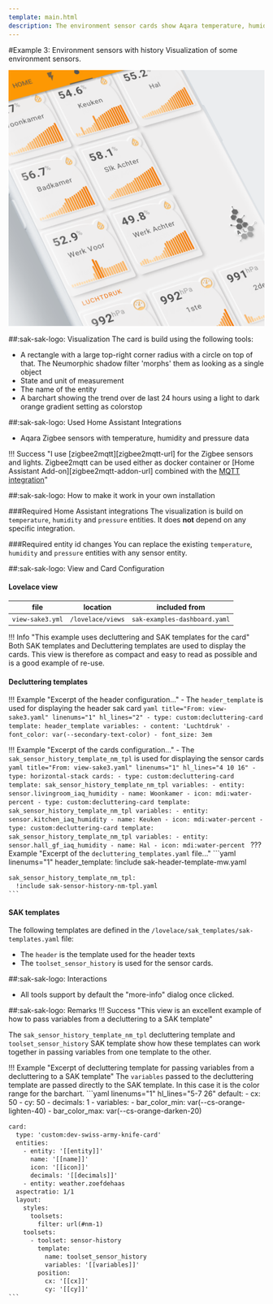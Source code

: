 ```yaml
---
template: main.html
description: The environment sensor cards show Aqara temperature, humidity and pressure sensors with 24 hours of history. The look and feel is a Neumorphic design.
---
```

#Example 3: Environment sensors with history
Visualization of some environment sensors.

![AmoebeLabs Swiss Army Knife Custom Card Example 3 - Sensors]

##:sak-sak-logo: Visualization
The card is build using the following tools:

- A rectangle with a large top-right corner radius with a circle on top of that. The Neumorphic shadow filter 'morphs' them as looking as a single object
- State and unit of measurement
- The name of the entity
- A barchart showing the trend over de last 24 hours using a light to dark orange gradient setting as colorstop

##:sak-sak-logo: Used Home Assistant Integrations
- Aqara Zigbee sensors with temperature, humidity and pressure data

!!! Success "I use [zigbee2mqtt][zigbee2mqtt-url] for the Zigbee sensors and lights. Zigbee2mqtt can be used either as docker container or [Home Assistant Add-on][zigbee2mqtt-addon-url] combined with the [MQTT integration](https://www.home-assistant.io/integrations/mqtt/)"

##:sak-sak-logo: How to make it work in your own installation

###Required Home Assistant integrations
The visualization is build on `temperature`, `humidity` and `pressure` entities. It does **not** depend on any specific integration.

###Required entity id changes
You can replace the existing `temperature`, `humidity` and `pressure` entities with any sensor entity. 

##:sak-sak-logo: View and Card Configuration

#### Lovelace view
| file | location | included from |
| ---- | -------- | ------------- |
| `view-sake3.yml` | `/lovelace/views` | `sak-examples-dashboard.yaml`|


!!! Info "This example uses decluttering and SAK templates for the card"
    Both SAK templates and Decluttering templates are used to display the cards. This view is therefore as compact and easy to read as possible and is a good example of re-use.

#### Decluttering templates

!!! Example "Excerpt of the header configuration..."
    - The `header_template` is used for displaying the header sak card
    ```yaml title="From: view-sake3.yaml" linenums="1" hl_lines="2"
    - type: custom:decluttering-card
      template: header_template
      variables:
        - content: 'Luchtdruk'
        - font_color: var(--secondary-text-color)
        - font_size: 3em
    ```

!!! Example "Excerpt of the cards configuration..."
    - The `sak_sensor_history_template_nm_tpl` is used for displaying the sensor cards
    ```yaml title="From: view-sake3.yaml" linenums="1" hl_lines="4 10 16"
    - type: horizontal-stack
      cards:
        - type: custom:decluttering-card
          template: sak_sensor_history_template_nm_tpl
          variables:
            - entity: sensor.livingroom_iaq_humidity
            - name: Woonkamer
            - icon: mdi:water-percent
        - type: custom:decluttering-card
          template: sak_sensor_history_template_nm_tpl
          variables:
            - entity: sensor.kitchen_iaq_humidity
            - name: Keuken
            - icon: mdi:water-percent
        - type: custom:decluttering-card
          template: sak_sensor_history_template_nm_tpl
          variables:
            - entity: sensor.hall_gf_iaq_humidity
            - name: Hal
            - icon: mdi:water-percent
    ```
??? Example "Excerpt of the `decluttering_templates.yaml` file..."
    ```yaml linenums="1"
    header_template:
      !include sak-header-template-mw.yaml

    sak_sensor_history_template_nm_tpl:
      !include sak-sensor-history-nm-tpl.yaml
    ```
    
#### SAK templates
The following templates are defined in the `/lovelace/sak_templates/sak-templates.yaml` file:

- The `header` is the template used for the header texts
- The `toolset_sensor_history` is used for the sensor cards.

##:sak-sak-logo: Interactions
- All tools support by default the "more-info" dialog once clicked.

##:sak-sak-logo: Remarks
!!! Success "This view is an excellent example of how to pass variables from a decluttering to a SAK template"

The `sak_sensor_history_template_nm_tpl` decluttering template and `toolset_sensor_history` SAK template show how these templates can work together in passing variables from one template to the other.
    
!!! Example "Excerpt of decluttering template for passing variables from a decluttering to a SAK template"
    The `variables` passed to the decluttering template are passed directly to the SAK template. In this case it is the color range for the barchart.
    ```yaml linenums="1" hl_lines="5-7 26"
    default:
      - cx: 50
      - cy: 50
      - decimals: 1
      - variables:
          - bar_color_min: var(--cs-orange-lighten-40)
          - bar_color_max: var(--cs-orange-darken-20)

    card:
      type: 'custom:dev-swiss-army-knife-card'
      entities: 
        - entity: '[[entity]]'
          name: '[[name]]'
          icon: '[[icon]]'
          decimals: '[[decimals]]'
        - entity: weather.zoefdehaas
      aspectratio: 1/1
      layout:
        styles:
          toolsets:
            filter: url(#nm-1)
        toolsets:
          - toolset: sensor-history
            template:
              name: toolset_sensor_history
              variables: '[[variables]]'
            position:
              cx: '[[cx]]'
              cy: '[[cy]]'
    ```

<!-- Image references -->

[AmoebeLabs Swiss Army Knife Custom Card Example 3 - Sensors]: ../assets/screenshots/sak-example-3.png "Swiss Army Knife Example 3 - Sensors"
